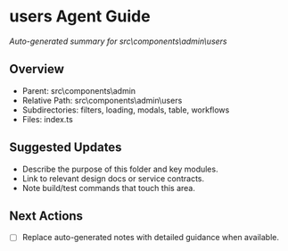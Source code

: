 ﻿# users Agent Guide
*Auto-generated summary for src\components\admin\users*

## Overview
- Parent: src\components\admin
- Relative Path: src\components\admin\users
- Subdirectories: filters, loading, modals, table, workflows
- Files: index.ts

## Suggested Updates
- Describe the purpose of this folder and key modules.
- Link to relevant design docs or service contracts.
- Note build/test commands that touch this area.

## Next Actions
- [ ] Replace auto-generated notes with detailed guidance when available.
